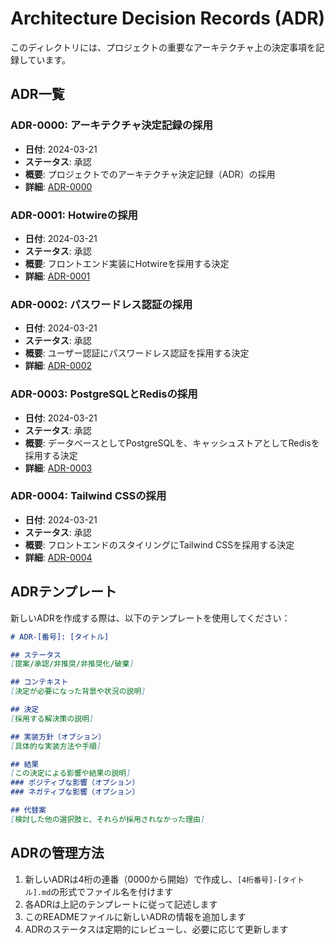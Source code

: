 # Architecture Decision Records (ADR)

このディレクトリには、プロジェクトの重要なアーキテクチャ上の決定事項を記録しています。

## ADR一覧

### ADR-0000: アーキテクチャ決定記録の採用
- **日付**: 2024-03-21
- **ステータス**: 承認
- **概要**: プロジェクトでのアーキテクチャ決定記録（ADR）の採用
- **詳細**: [ADR-0000](./0000-use-architecture-decision-records.md)

### ADR-0001: Hotwireの採用
- **日付**: 2024-03-21
- **ステータス**: 承認
- **概要**: フロントエンド実装にHotwireを採用する決定
- **詳細**: [ADR-0001](./0001-use-hotwire-for-frontend.md)

### ADR-0002: パスワードレス認証の採用
- **日付**: 2024-03-21
- **ステータス**: 承認
- **概要**: ユーザー認証にパスワードレス認証を採用する決定
- **詳細**: [ADR-0002](./0002-use-passwordless-authentication.md)

### ADR-0003: PostgreSQLとRedisの採用
- **日付**: 2024-03-21
- **ステータス**: 承認
- **概要**: データベースとしてPostgreSQLを、キャッシュストアとしてRedisを採用する決定
- **詳細**: [ADR-0003](./0003-use-postgresql-with-redis.md)

### ADR-0004: Tailwind CSSの採用
- **日付**: 2024-03-21
- **ステータス**: 承認
- **概要**: フロントエンドのスタイリングにTailwind CSSを採用する決定
- **詳細**: [ADR-0004](./001-tailwind-css-adoption.md)

## ADRテンプレート

新しいADRを作成する際は、以下のテンプレートを使用してください：

```markdown
# ADR-[番号]: [タイトル]

## ステータス
[提案/承認/非推奨/非推奨化/破棄]

## コンテキスト
[決定が必要になった背景や状況の説明]

## 決定
[採用する解決策の説明]

## 実装方針（オプション）
[具体的な実装方法や手順]

## 結果
[この決定による影響や結果の説明]
### ポジティブな影響（オプション）
### ネガティブな影響（オプション）

## 代替案
[検討した他の選択肢と、それらが採用されなかった理由]
```

## ADRの管理方法

1. 新しいADRは4桁の連番（0000から開始）で作成し、`[4桁番号]-[タイトル].md`の形式でファイル名を付けます
2. 各ADRは上記のテンプレートに従って記述します
3. このREADMEファイルに新しいADRの情報を追加します
4. ADRのステータスは定期的にレビューし、必要に応じて更新します 
